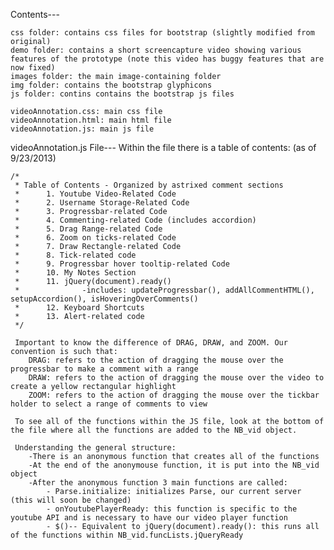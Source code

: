 Contents---

	css folder: contains css files for bootstrap (slightly modified from original)
	demo folder: contains a short screencapture video showing various features of the prototype (note this video has buggy features that are now fixed)
	images folder: the main image-containing folder
	img folder: contains the bootstrap glyphicons
	js folder: contins contains the bootstrap js files

	videoAnnotation.css: main css file
	videoAnnotation.html: main html file
	videoAnnotation.js: main js file

videoAnnotation.js File---
	Within the file there is a table of contents: (as of 9/23/2013)

	/*
	 * Table of Contents - Organized by astrixed comment sections
	 *		1. Youtube Video-Related Code
	 *		2. Username Storage-Related Code
	 *		3. Progressbar-related Code
	 *		4. Commenting-related Code (includes accordion)
	 *		5. Drag Range-related Code
	 *		6. Zoom on ticks-related Code
	 *		7. Draw Rectangle-related Code
	 *		8. Tick-related code
	 *		9. Progressbar hover tooltip-related Code
	 *		10. My Notes Section 
	 *		11. jQuery(document).ready() 
	 *				-includes: updateProgressbar(), addAllCommentHTML(), setupAccordion(), isHoveringOverComments()
	 *		12. Keyboard Shortcuts
	 *		13. Alert-related code
	 */

	 Important to know the difference of DRAG, DRAW, and ZOOM. Our convention is such that:
	 	DRAG: refers to the action of dragging the mouse over the progressbar to make a comment with a range
	 	DRAW: refers to the action of dragging the mouse over the video to create a yellow rectangular highlight
	 	ZOOM: refers to the action of dragging the mouse over the tickbar holder to select a range of comments to view

	 To see all of the functions within the JS file, look at the bottom of the file where all the functions are added to the NB_vid object.

	 Understanding the general structure:
	 	-There is an anonymous function that creates all of the functions
	 	-At the end of the anonymouse function, it is put into the NB_vid object
	 	-After the anonymous function 3 main functions are called:
	 		- Parse.initialize: initializes Parse, our current server (this will soon be changed)
	 		- onYoutubePlayerReady: this function is specific to the youtube API and is necessary to have our video player function
	 		- $()-- Equivalent to jQuery(document).ready(): this runs all of the functions within NB_vid.funcLists.jQueryReady


